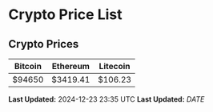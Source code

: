 # Crypto Price List

## Crypto Prices
| Bitcoin | Ethereum | Litecoin |
| ------- | -------- | -------- |
| $94650 | $3419.41 | $106.23 |
**Last Updated:** 2024-12-23 23:35 UTC
**Last Updated:** $DATE$
